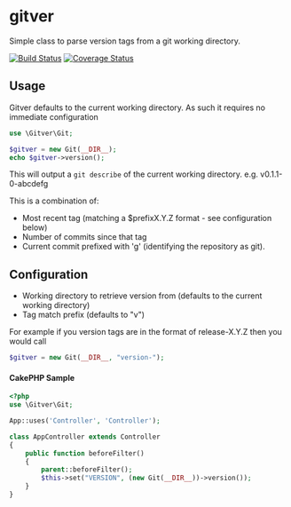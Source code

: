 gitver
======

Simple class to parse version tags from a git working directory.

[![Build Status](https://travis-ci.org/sydnerdrage/gitver.png?branch=master)](https://travis-ci.org/sydnerdrage/gitver)
[![Coverage Status](https://coveralls.io/repos/sydnerdrage/gitver/badge.png?branch=master)](https://coveralls.io/r/sydnerdrage/gitver?branch=master)

Usage
-----------
Gitver defaults to the current working directory.  As such it requires no immediate configuration

~~~php
use \Gitver\Git;

$gitver = new Git(__DIR__);
echo $gitver->version();
~~~

This will output a `git describe` of the current working directory.
e.g.  v0.1.1-0-abcdefg

This is a combination of:
 - Most recent tag (matching a $prefixX.Y.Z format - see configuration below)
 - Number of commits since that tag
 - Current commit prefixed with 'g' (identifying the repository as git).



## Configuration
 - Working directory to retrieve version from (defaults to the current working directory)
 - Tag match prefix (defaults to "v")

For example if you version tags are in the format of release-X.Y.Z then you  would call
~~~php
$gitver = new Git(__DIR__, "version-");
~~~



#### CakePHP Sample
~~~php
<?php
use \Gitver\Git;

App::uses('Controller', 'Controller');

class AppController extends Controller
{
    public function beforeFilter()
    {
        parent::beforeFilter();
        $this->set("VERSION", (new Git(__DIR__))->version());
    }
}
~~~
